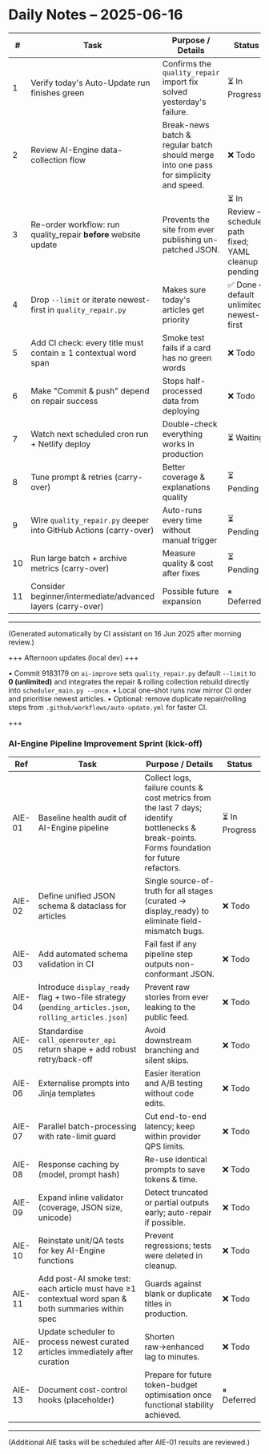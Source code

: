 # Daily Notes – 2025-06-16

| # | Task | Purpose / Details | Status |
|---|------|-------------------|--------|
| 1 | Verify today's Auto-Update run finishes green | Confirms the `quality_repair` import fix solved yesterday's failure. | ⏳ In Progress |
| 2 | Review AI-Engine data-collection flow | Break-news batch & regular batch should merge into one pass for simplicity and speed. | ❌ Todo |
| 3 | Re-order workflow: run quality_repair **before** website update | Prevents the site from ever publishing un-patched JSON. | ⏳ In Review – scheduler path fixed; YAML cleanup pending |
| 4 | Drop `--limit` or iterate newest-first in `quality_repair.py` | Makes sure today's articles get priority | ✅ Done – default unlimited, newest-first |
| 5 | Add CI check: every title must contain ≥ 1 contextual word span | Smoke test fails if a card has no green words | ❌ Todo |
| 6 | Make "Commit & push" depend on repair success | Stops half-processed data from deploying | ❌ Todo |
| 7 | Watch next scheduled cron run + Netlify deploy | Double-check everything works in production | ⏳ Waiting |
| 8 | Tune prompt & retries (carry-over) | Better coverage & explanations quality | ⏳ Pending |
| 9 | Wire `quality_repair.py` deeper into GitHub Actions (carry-over) | Auto-runs every time without manual trigger | ⏳ Pending |
|10 | Run large batch + archive metrics (carry-over) | Measure quality & cost after fixes | ⏳ Pending |
|11 | Consider beginner/intermediate/advanced layers (carry-over) | Possible future expansion | ⏸ Deferred |

---

(Generated automatically by CI assistant on 16 Jun 2025 after morning review.) 

+++ Afternoon updates (local dev) +++

• Commit 9183179 on `ai-improve` sets `quality_repair.py` default `--limit` to **0 (unlimited)** and integrates the repair & rolling collection rebuild directly into `scheduler_main.py --once`.
• Local one-shot runs now mirror CI order and prioritise newest articles.
• Optional: remove duplicate repair/rolling steps from `.github/workflows/auto-update.yml` for faster CI. 

+++
### AI-Engine Pipeline Improvement Sprint (kick-off)

| Ref | Task | Purpose / Details | Status |
|-----|------|-------------------|--------|
| AIE-01 | Baseline health audit of AI-Engine pipeline | Collect logs, failure counts & cost metrics from the last 7 days; identify bottlenecks & break-points. Forms foundation for future refactors. | ⏳ In Progress |
| AIE-02 | Define unified JSON schema & dataclass for articles | Single source-of-truth for all stages (curated → display_ready) to eliminate field-mismatch bugs. | ❌ Todo |
| AIE-03 | Add automated schema validation in CI | Fail fast if any pipeline step outputs non-conformant JSON. | ❌ Todo |
| AIE-04 | Introduce `display_ready` flag + two-file strategy (`pending_articles.json`, `rolling_articles.json`) | Prevent raw stories from ever leaking to the public feed. | ❌ Todo |
| AIE-05 | Standardise `call_openrouter_api` return shape + add robust retry/back-off | Avoid downstream branching and silent skips. | ❌ Todo |
| AIE-06 | Externalise prompts into Jinja templates | Easier iteration and A/B testing without code edits. | ❌ Todo |
| AIE-07 | Parallel batch-processing with rate-limit guard | Cut end-to-end latency; keep within provider QPS limits. | ❌ Todo |
| AIE-08 | Response caching by (model, prompt hash) | Re-use identical prompts to save tokens & time. | ❌ Todo |
| AIE-09 | Expand inline validator (coverage, JSON size, unicode) | Detect truncated or partial outputs early; auto-repair if possible. | ❌ Todo |
| AIE-10 | Reinstate unit/QA tests for key AI-Engine functions | Prevent regressions; tests were deleted in cleanup. | ❌ Todo |
| AIE-11 | Add post-AI smoke test: each article must have ≥1 contextual word span & both summaries within spec | Guards against blank or duplicate titles in production. | ❌ Todo |
| AIE-12 | Update scheduler to process newest curated articles immediately after curation | Shorten raw→enhanced lag to minutes. | ❌ Todo |
| AIE-13 | Document cost-control hooks (placeholder) | Prepare for future token-budget optimisation once functional stability achieved. | ⏸ Deferred |

---

(Additional AIE tasks will be scheduled after AIE-01 results are reviewed.) 